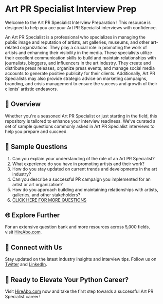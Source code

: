 # Art PR Specialist Interview Prep

Welcome to the Art PR Specialist Interview Preparation ! This resource is designed to help you ace your Art PR Specialist interviews with confidence.

An Art PR Specialist is a professional who specializes in managing the public image and reputation of artists, art galleries, museums, and other art-related organizations. They play a crucial role in promoting the work of artists and enhancing their visibility in the media. These specialists utilize their excellent communication skills to build and maintain relationships with journalists, bloggers, and influencers in the art industry. They create and distribute press releases, organize press events, and manage social media accounts to generate positive publicity for their clients. Additionally, Art PR Specialists may also provide strategic advice on marketing campaigns, branding, and crisis management to ensure the success and growth of their clients' artistic endeavors.

## 🚀 Overview

Whether you're a seasoned Art PR Specialist or just starting in the field, this repository is tailored to enhance your interview readiness. We've curated a set of sample questions commonly asked in Art PR Specialist interviews to help you prepare and succeed.

## 📝 Sample Questions

1. Can you explain your understanding of the role of an Art PR Specialist?
2. What experience do you have in promoting artists and their work?
3. How do you stay updated on current trends and developments in the art industry?
4. Can you describe a successful PR campaign you implemented for an artist or art organization?
5. How do you approach building and maintaining relationships with artists, galleries, and other stakeholders?
6. [CLICK HERE FOR MORE QUESTIONS](https://hireabo.com/job/8_1_45/Art%20PR%20Specialist)

## 🌐 Explore Further

For an extensive question bank and more resources across 5,000 fields, visit [HireAbo.com](https://www.hireabo.com).

## 📱 Connect with Us

Stay updated on the latest industry insights and interview tips. Follow us on [Twitter](https://twitter.com/hireabo) and [LinkedIn](https://www.linkedin.com/in/hire-abo-3609972a8/).

## 🚀 Ready to Elevate Your Python Career?

Visit [HireAbo.com](https://www.hireabo.com) now and take the first step towards a successful Art PR Specialist career!